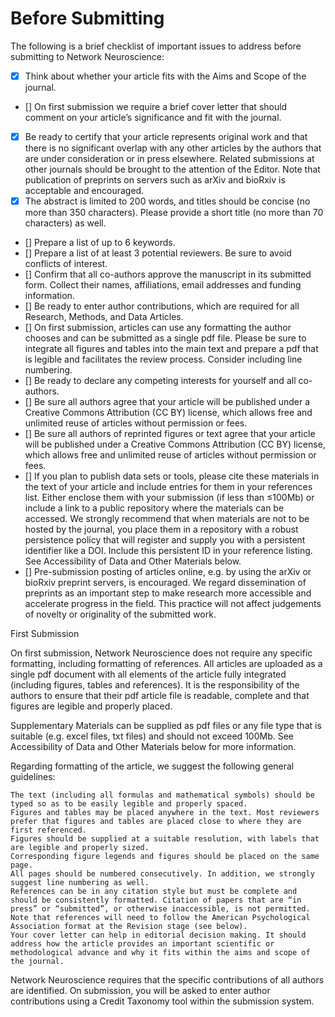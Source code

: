 # Before Submitting

The following is a brief checklist of important issues to address before submitting to Network Neuroscience:

- [x]  Think about whether your article fits with the Aims and Scope of the journal.
- []   On first submission we require a brief cover letter that should comment on your article’s significance and
  fit with the journal.
- [x]  Be ready to certify that your article represents original work and that there is no
  significant overlap with any other articles by the authors that are under consideration or in
  press elsewhere. Related submissions at other journals should be brought to the attention of the
  Editor. Note that publication of preprints on servers such as arXiv and bioRxiv is acceptable and
  encouraged.
- [x]  The abstract is limited to 200 words, and titles should be concise (no more than 350
  characters). Please provide a short title (no more than 70 characters) as well.
- []   Prepare a list of up to 6 keywords.
- []   Prepare a list of at least 3 potential reviewers. Be sure to avoid conflicts of interest.
- []   Confirm that all co-authors approve the manuscript in its submitted form. Collect their
  names, affiliations, email addresses and funding information.
- []   Be ready to enter author contributions, which are required for all Research, Methods, and
  Data Articles.
- []   On first submission, articles can use any formatting the author chooses and can be submitted
  as a single pdf file. Please be sure to integrate all figures and tables into the main text and
  prepare a pdf that is legible and facilitates the review process. Consider including line
  numbering.
- []   Be ready to declare any competing interests for yourself and all co-authors.
- []   Be sure all authors agree that your article will be published under a Creative Commons
  Attribution (CC BY) license, which allows free and unlimited reuse of articles without permission
  or fees.
- []   Be sure all authors of reprinted figures or text agree that your article will be published
  under a Creative Commons Attribution (CC BY) license, which allows free and unlimited reuse of
  articles without permission or fees.
- []    If you plan to publish data sets or tools, please cite these materials in the text of your
  article and include entries for them in your references list. Either enclose them with your
  submission (if less than ≤100Mb) or include a link to a public repository where the materials can
  be accessed. We strongly recommend that when materials are not to be hosted by the journal, you
  place them in a repository with a robust persistence policy that will register and supply you with
  a persistent identifier like a DOI. Include this persistent ID in your reference listing. See
  Accessibility of Data and Other Materials below.
- []   Pre-submission posting of articles online, e.g. by using the arXiv or bioRxiv preprint
  servers, is encouraged. We regard dissemination of preprints as an important step to make research
  more accessible and accelerate progress in the field. This practice will not affect judgements of
  novelty or originality of the submitted work.

First Submission

On first submission, Network Neuroscience does not require any specific formatting, including formatting of references. All articles are uploaded as a single pdf document with all elements of the article fully integrated (including figures, tables and references). It is the responsibility of the authors to ensure that their pdf article file is readable, complete and that figures are legible and properly placed.

Supplementary Materials can be supplied as pdf files or any file type that is suitable (e.g. excel files, txt files) and should not exceed 100Mb. See Accessibility of Data and Other Materials below for more information.

Regarding formatting of the article, we suggest the following general guidelines:

    The text (including all formulas and mathematical symbols) should be typed so as to be easily legible and properly spaced.
    Figures and tables may be placed anywhere in the text. Most reviewers prefer that figures and tables are placed close to where they are first referenced.
    Figures should be supplied at a suitable resolution, with labels that are legible and properly sized.
    Corresponding figure legends and figures should be placed on the same page.
    All pages should be numbered consecutively. In addition, we strongly suggest line numbering as well.
    References can be in any citation style but must be complete and should be consistently formatted. Citation of papers that are “in press” or “submitted”, or otherwise inaccessible, is not permitted. Note that references will need to follow the American Psychological Association format at the Revision stage (see below).
    Your cover letter can help in editorial decision making. It should address how the article provides an important scientific or methodological advance and why it fits within the aims and scope of the journal.

Network Neuroscience requires that the specific contributions of all authors are identified. On submission, you will be asked to enter author contributions using a Credit Taxonomy tool within the submission system.